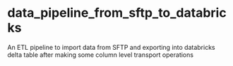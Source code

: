 # data_pipeline_from_sftp_to_databricks
An ETL pipeline to import data from SFTP and exporting into databricks delta table after making some column level transport operations
